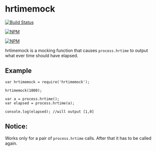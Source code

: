 # hrtimemock

[![Build Status](https://travis-ci.org/zaphod1984/hrtimemock.png)](https://travis-ci.org/zaphod1984/hrtimemock)

[![NPM](https://nodei.co/npm/hrtimemock.png)](https://nodei.co/npm/hrtimemock/)

[![NPM](https://nodei.co/npm-dl/hrtimemock.png?months=3)](https://nodei.co/npm/hrtimemock/)

hrtimemock is a mocking function that causes `process.hrtime` to output what ever time should have elapsed.

## Example

````
var hrtimemock = require('hrtimemock');

hrtimemock(1000);

var a = process.hrtime();
var elapsed = process.hrtime(a);

console.log(elapsed); //will output [1,0]
````

## Notice:
Works only for a pair of `process.hrtime` calls.
After that it has to be called again.